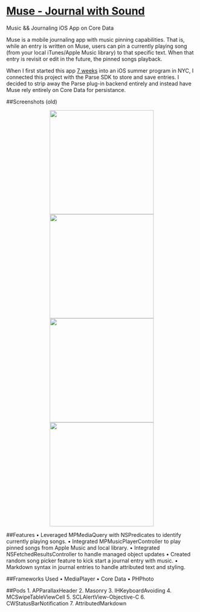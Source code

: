 # <a href="http://www.musetheapp.com">Muse - Journal with Sound</a>

Music && Journaling iOS App on Core Data

Muse is a mobile journaling app with music pinning capabilities. That is, while an entry is written on Muse, users can pin a currently playing song (from your local iTunes/Apple Music library) to that specific text. When that entry is revisit or edit in the future, the pinned songs playback.

When I first started this app [7 weeks](http://leojkwan.com/2015/07/26/week-7-8-at-flatiron/) into an iOS summer program in NYC, I connected this project with the Parse SDK to store and save entries. I decided to strip away the Parse plug-in backend  entirely and instead have Muse rely entirely on Core Data for persistance. 

##Screenshots (old)

<div align="center">
<tr>
    <td>
        <img src="https://leokwanblog.files.wordpress.com/2015/10/home-screens3x.jpg" width="275" />
    </td>
    <td>
        <img src="https://leokwanblog.files.wordpress.com/2015/10/home-screens-copy3x.jpg" width="275" />
    </td>
</tr>
</div>

<div align="center">
<tr>
        <td>
        <img src="https://leokwanblog.files.wordpress.com/2015/10/home-screens-copy-23x.jpg" width="275" />
    </td>
        <td>
        <img src="https://leokwanblog.files.wordpress.com/2015/10/home-screens-copy-33x.jpg" width="275" />
    </td>
</tr>
</div>




##Features
	•	Leveraged MPMediaQuery with NSPredicates to identify currently playing songs.
	•	Integrated MPMusicPlayerController to play pinned songs from Apple Music and local library.
	•	Integrated NSFetchedResultsController to handle managed object updates
	•	Created random song picker feature to kick start a journal entry with music.
	•	Markdown syntax in journal entries to handle attributed text and styling.


##Frameworks Used
	•	MediaPlayer
	•	Core Data
	•	PHPhoto

##Pods
	1.	APParallaxHeader
	2.	Masonry
	3.	IHKeyboardAvoiding
	4.	MCSwipeTableViewCell
	5.	SCLAlertView-Objective-C
	6.	CWStatusBarNotification
	7.	AttributedMarkdown

